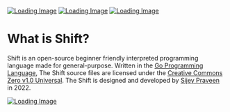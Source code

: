 [![Loading Image](https://img.shields.io/badge/GitHub-sijey--praveen/Shift-ebebeb?logo=github&style=social)](https://github.com/sijey-praveen/Shift/)
[![Loading Image](https://img.shields.io/badge/Discord-sijey%239115-5865f2?logo=discord&style=social)](https://discordapp.com/users/856839376436985876)
[![Loading Image](https://img.shields.io/badge/YouTube-youtu.be/Qx_UXXwS6Gg-5865f2?logo=youtube&style=social)](https://youtu.be/Qx_UXXwS6Gg)

# What is Shift?

Shift is an open-source beginner friendly interpreted programming language made for general-purpose. Written in the [Go Programming Language](https://go.dev/), The Shift source files are licensed under the [Creative Commons Zero v1.0 Universal](https://creativecommons.org/). The Shift is designed and developed by [Sijey Praveen](https://sijey-praveen.github.io/) in 2022.

[![Loading Image](https://i.imgur.com/PWApeD1.png)](https://10015.io/tools/code-to-image-converter)
